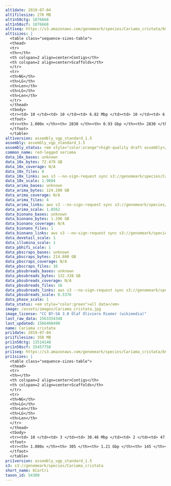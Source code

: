 ```yaml
---
alt1date: 2019-07-04
alt1filesize: 276 MB
alt1n50ctg: 1876668
alt1n50scf: 1876668
alt1seq: https://s3.amazonaws.com/genomeark/species/Cariama_cristata/bCarCri1/assembly_vgp_standard_1.5/bCarCri1.alt.asm.20190704.fasta.gz
alt1sizes: |
  <table class="sequence-sizes-table">
  <thead>
  <tr>
  <th></th>
  <th colspan=2 align=center>Contigs</th>
  <th colspan=2 align=center>Scaffolds</th>
  </tr>
  <tr>
  <th>NG</th>
  <th>LG</th>
  <th>Len</th>
  <th>LG</th>
  <th>Len</th>
  </tr>
  </thead>
  <tbody>
  <tr><td> 10 </td><td> 10 </td><td> 6.82 Mbp </td><td> 10 </td><td> 6.82 Mbp </td></tr>  <tr><td> 20 </td><td> 27 </td><td> 4.54 Mbp </td><td> 27 </td><td> 4.54 Mbp </td></tr>  <tr><td> 30 </td><td> 52 </td><td> 3.26 Mbp </td><td> 52 </td><td> 3.26 Mbp </td></tr>  <tr><td> 40 </td><td> 85 </td><td> 2.42 Mbp </td><td> 85 </td><td> 2.42 Mbp </td></tr>  <tr style="background-color:#cccccc;"><td> 50 </td><td> 129 </td><td> 1.88 Mbp </td><td> 129 </td><td> 1.88 Mbp </td></tr>  <tr><td> 60 </td><td> 184 </td><td> 1.43 Mbp </td><td> 184 </td><td> 1.43 Mbp </td></tr>  <tr><td> 70 </td><td> 261 </td><td> 1.02 Mbp </td><td> 261 </td><td> 1.02 Mbp </td></tr>  <tr><td> 80 </td><td> 383 </td><td> 0.59 Mbp </td><td> 383 </td><td> 0.59 Mbp </td></tr>  <tr><td> 90 </td><td> 769 </td><td> 0.10 Mbp </td><td> 769 </td><td> 0.10 Mbp </td></tr>  <tr><td> 100 </td><td> 2829 </td><td> 1.73 Kbp </td><td> 2829 </td><td> 1.73 Kbp </td></tr>  </tbody>
  <tfoot>
  <tr><th> 1.000x </th><th> 2830 </th><th> 0.93 Gbp </th><th> 2830 </th><th> 0.93 Gbp </th></tr>
  </tfoot>
  </table>
alt1version: assembly_vgp_standard_1.5
assembly: assembly_vgp_standard_1.5
assembly_status: <em style="color:orange">high-quality draft assembly</em>
common_name: red-legged seriema
data_10x_bases: unknown
data_10x_bytes: 72.479 GB
data_10x_coverage: N/A
data_10x_files: 8
data_10x_links: aws s3 --no-sign-request sync s3://genomeark/species/Cariama_cristata/bCarCri1/genomic_data/10x/ .<br>
data_10x_scale: 1.9604
data_arima_bases: unknown
data_arima_bytes: 124.200 GB
data_arima_coverage: N/A
data_arima_files: 4
data_arima_links: aws s3 --no-sign-request sync s3://genomeark/species/Cariama_cristata/bCarCri1/genomic_data/arima/ .<br>
data_arima_scale: 1.8562
data_bionano_bases: unknown
data_bionano_bytes: 1.296 GB
data_bionano_coverage: N/A
data_bionano_files: 1
data_bionano_links: aws s3 --no-sign-request sync s3://genomeark/species/Cariama_cristata/bCarCri1/genomic_data/bionano/ .<br>
data_dovetail_scale: 1
data_illumina_scale: 1
data_pbhifi_scale: 1
data_pbscraps_bases: unknown
data_pbscraps_bytes: 214.600 GB
data_pbscraps_coverage: N/A
data_pbscraps_files: 16
data_pbsubreads_bases: unknown
data_pbsubreads_bytes: 132.338 GB
data_pbsubreads_coverage: N/A
data_pbsubreads_files: 16
data_pbsubreads_links: aws s3 --no-sign-request sync s3://genomeark/species/Cariama_cristata/bCarCri1/genomic_data/pacbio/ . --exclude "*scraps.bam* --exclude "*ccs.bam*"<br>
data_pbsubreads_scale: 0.5376
data_phase_scale: 1
data_status: <em style="color:green">all data</em>
image: /assets/images/Cariama_cristata.jpg
image_license: "CC BY-SA 3.0 Olaf Oliviero Riemer (wikimedia)"
last_raw_data: 1563354348
last_updated: 1566408490
name: Cariama cristata
pri1date: 2019-07-04
pri1filesize: 358 MB
pri1n50ctg: 13514148
pri1n50scf: 25457758
pri1seq: https://s3.amazonaws.com/genomeark/species/Cariama_cristata/bCarCri1/assembly_vgp_standard_1.5/bCarCri1.pri.asm.20190704.fasta.gz
pri1sizes: |
  <table class="sequence-sizes-table">
  <thead>
  <tr>
  <th></th>
  <th colspan=2 align=center>Contigs</th>
  <th colspan=2 align=center>Scaffolds</th>
  </tr>
  <tr>
  <th>NG</th>
  <th>LG</th>
  <th>Len</th>
  <th>LG</th>
  <th>Len</th>
  </tr>
  </thead>
  <tbody>
  <tr><td> 10 </td><td> 3 </td><td> 30.46 Mbp </td><td> 2 </td><td> 47.75 Mbp </td></tr>  <tr><td> 20 </td><td> 7 </td><td> 25.09 Mbp </td><td> 4 </td><td> 44.22 Mbp </td></tr>  <tr><td> 30 </td><td> 12 </td><td> 20.06 Mbp </td><td> 7 </td><td> 41.95 Mbp </td></tr>  <tr><td> 40 </td><td> 19 </td><td> 16.81 Mbp </td><td> 11 </td><td> 31.24 Mbp </td></tr>  <tr style="background-color:#cccccc;"><td> 50 </td><td> 27 </td><td style="background-color:#88ff88;"> 13.51 Mbp </td><td> 15 </td><td style="background-color:#88ff88;"> 25.46 Mbp </td></tr>  <tr><td> 60 </td><td> 37 </td><td> 10.85 Mbp </td><td> 20 </td><td> 21.16 Mbp </td></tr>  <tr><td> 70 </td><td> 49 </td><td> 8.78 Mbp </td><td> 26 </td><td> 18.59 Mbp </td></tr>  <tr><td> 80 </td><td> 66 </td><td> 5.28 Mbp </td><td> 33 </td><td> 15.30 Mbp </td></tr>  <tr><td> 90 </td><td> 95 </td><td> 3.21 Mbp </td><td> 43 </td><td> 8.61 Mbp </td></tr>  <tr><td> 100 </td><td> 304 </td><td> 11  bp </td><td> 144 </td><td> 2.03 Kbp </td></tr>  </tbody>
  <tfoot>
  <tr><th> 1.000x </th><th> 305 </th><th> 1.21 Gbp </th><th> 145 </th><th> 1.22 Gbp </th></tr>
  </tfoot>
  </table>
pri1version: assembly_vgp_standard_1.5
s3: s3://genomeark/species/Cariama_cristata
short_name: bCarCri
taxon_id: 54380
---
```

